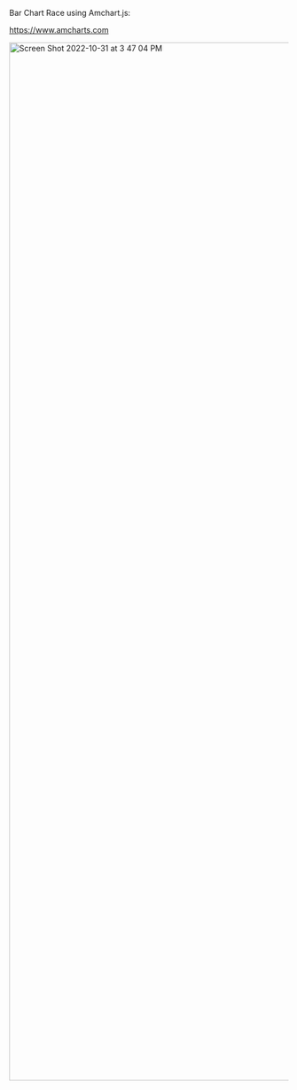 Bar Chart Race using Amchart.js:

<a href="https://www.amcharts.com/">https://www.amcharts.com</a>


<img width="1873" alt="Screen Shot 2022-10-31 at 3 47 04 PM" src="https://user-images.githubusercontent.com/114446653/199563872-e3e7de44-0914-42dc-b5a0-ad90d9c9f4d1.png">
